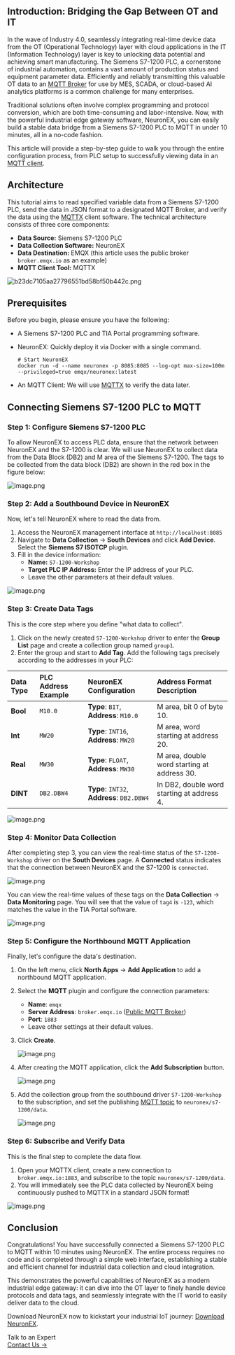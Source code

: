 ## **Introduction: Bridging the Gap Between OT and IT**

In the wave of Industry 4.0, seamlessly integrating real-time device data from the OT (Operational Technology) layer with cloud applications in the IT (Information Technology) layer is key to unlocking data potential and achieving smart manufacturing. The Siemens S7-1200 PLC, a cornerstone of industrial automation, contains a vast amount of production status and equipment parameter data. Efficiently and reliably transmitting this valuable OT data to an [MQTT Broker](https://www.emqx.com/en/blog/the-ultimate-guide-to-mqtt-broker-comparison) for use by MES, SCADA, or cloud-based AI analytics platforms is a common challenge for many enterprises.

Traditional solutions often involve complex programming and protocol conversion, which are both time-consuming and labor-intensive. Now, with the powerful industrial edge gateway software, NeuronEX, you can easily build a stable data bridge from a Siemens S7-1200 PLC to MQTT in under 10 minutes, all in a no-code fashion.

This article will provide a step-by-step guide to walk you through the entire configuration process, from PLC setup to successfully viewing data in an [MQTT client](https://www.emqx.com/en/blog/mqtt-client-tools).

## **Architecture**

This tutorial aims to read specified variable data from a Siemens S7-1200 PLC, send the data in JSON format to a designated MQTT Broker, and verify the data using the [MQTTX](https://mqttx.app/) client software. The technical architecture consists of three core components:

- **Data Source:** Siemens S7-1200 PLC
- **Data Collection Software:** NeuronEX 
- **Data Destination:** EMQX (this article uses the public broker `broker.emqx.io` as an example)
- **MQTT Client Tool:** MQTTX

![b23dc7105aa27796551bd58bf50b442c.png](https://assets.emqx.com/images/969b5982923163e75cd2254fbf9ec005.png)

## **Prerequisites**

Before you begin, please ensure you have the following:

- A Siemens S7-1200 PLC and TIA Portal programming software.

- NeuronEX: Quickly deploy it via Docker with a single command.

  ```shell
  # Start NeuronEX
  docker run -d --name neuronex -p 8085:8085 --log-opt max-size=100m --privileged=true emqx/neuronex:latest
  ```

- An MQTT Client: We will use [MQTTX](https://mqttx.app/) to verify the data later.

## Connecting Siemens S7-1200 PLC to MQTT

### **Step 1: Configure Siemens S7-1200 PLC**

To allow NeuronEX to access PLC data, ensure that the network between NeuronEX and the S7-1200 is clear. We will use NeuronEX to collect data from the Data Block (DB2) and M area of the Siemens S7-1200. The tags to be collected from the data block (DB2) are shown in the red box in the figure below:

![image.png](https://assets.emqx.com/images/3217258af31e56280a9df26634ecdb99.png)

### **Step 2: Add a Southbound Device in NeuronEX**

Now, let's tell NeuronEX where to read the data from.

1. Access the NeuronEX management interface at `http://localhost:8085`
2. Navigate to **Data Collection** -> **South Devices** and click **Add Device**. Select the **Siemens S7 ISOTCP** plugin.
3. Fill in the device information:
   - **Name:** `S7-1200-Workshop`
   - **Target PLC IP Address:** Enter the IP address of your PLC.
   - Leave the other parameters at their default values.

![image.png](https://assets.emqx.com/images/ad293a232b01af344da2968e0e4d0bd6.png)

### **Step 3: Create Data Tags**

This is the core step where you define "what data to collect".

1. Click on the newly created `S7-1200-Workshop` driver to enter the **Group List** page and create a collection group named `group1`.
2. Enter the group and start to **Add Tag**. Add the following tags precisely according to the addresses in your PLC:

| Data Type | PLC Address Example | NeuronEX Configuration                     | Address Format Description                  |
| :-------- | :------------------ | :----------------------------------------- | :------------------------------------------ |
| **Bool**  | `M10.0`             | **Type**: `BIT`, **Address**: `M10.0`      | M area, bit 0 of byte 10.                   |
| **Int**   | `MW20`              | **Type**: `INT16`, **Address**: `MW20`     | M area, word starting at address 20.        |
| **Real**  | `MW30`              | **Type**: `FLOAT`, **Address**: `MW30`     | M area, double word starting at address 30. |
| **DINT**  | `DB2.DBW4`          | **Type**: `INT32`, **Address**: `DB2.DBW4` | In DB2, double word starting at address 4.  |

![image.png](https://assets.emqx.com/images/df9f39d8bf7518deaa0d197ca8a92b07.png)

### **Step 4: Monitor Data Collection**

After completing step 3, you can view the real-time status of the `S7-1200-Workshop` driver on the **South Devices** page. A **Connected** status indicates that the connection between NeuronEX and the S7-1200 is `connected`.

![image.png](https://assets.emqx.com/images/61a0f2f8a5fa5e0190554194ab63e9cc.png)

You can view the real-time values of these tags on the **Data Collection** -> **Data Monitoring** page. You will see that the value of `tag4` is `-123`, which matches the value in the TIA Portal software.

![image.png](https://assets.emqx.com/images/49d95a3c45319edfc7c109ffe78f51f8.png)

### **Step 5: Configure the Northbound MQTT Application**

Finally, let's configure the data's destination.

1. On the left menu, click **North Apps** -> **Add Application** to add a northbound MQTT application.

2. Select the **MQTT** plugin and configure the connection parameters:

   - **Name**: `emqx`
   - **Server Address**: `broker.emqx.io` ([Public MQTT Broker](https://www.emqx.com/en/mqtt/public-mqtt5-broker))
   - **Port**: `1883`
   - Leave other settings at their default values.

3. Click **Create**.

   ![image.png](https://assets.emqx.com/images/d71cb5eb5c680b8c57801f30198776ef.png)

4. After creating the MQTT application, click the **Add Subscription** button.

   ![image.png](https://assets.emqx.com/images/56d51f622361534bb48535fbe1703522.png)

5. Add the collection group from the southbound driver `S7-1200-Workshop` to the subscription, and set the publishing [MQTT topic](https://www.emqx.com/en/blog/advanced-features-of-mqtt-topics) to `neuronex/s7-1200/data`.

   ![image.png](https://assets.emqx.com/images/531ce4b79dcc2eb3e5346223daa99e03.png)

### **Step 6: Subscribe and Verify Data**

This is the final step to complete the data flow.

1. Open your MQTTX client, create a new connection to `broker.emqx.io:1883`, and subscribe to the topic `neuronex/s7-1200/data`.
2. You will immediately see the PLC data collected by NeuronEX being continuously pushed to MQTTX in a standard JSON format!

![image.png](https://assets.emqx.com/images/97297eadfa53aa26d250c5e30f28bd73.png)

## **Conclusion**

Congratulations! You have successfully connected a Siemens S7-1200 PLC to MQTT within 10 minutes using NeuronEX. The entire process requires no code and is completed through a simple web interface, establishing a stable and efficient channel for industrial data collection and cloud integration.

This demonstrates the powerful capabilities of NeuronEX as a modern industrial edge gateway: it can dive into the OT layer to finely handle device protocols and data tags, and seamlessly integrate with the IT world to easily deliver data to the cloud.

Download NeuronEX now to kickstart your industrial IoT journey: [Download NeuronEX](https://www.emqx.com/en/try?tab=self-managed).



<section class="promotion">
    <div>
        Talk to an Expert
    </div>
    <a href="https://www.emqx.com/en/contact?product=solutions" class="button is-gradient">Contact Us →</a>
</section>
